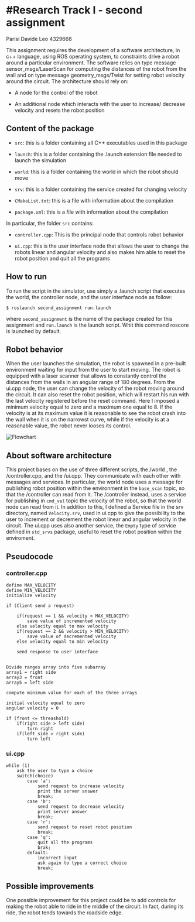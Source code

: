 #Research Track I - second assignment
================================
Parisi Davide Leo 4329668 

This assignment requires the development of a software architecture, in c++ language, using ROS operating system, to constraints drive a robot around a particular environment. The software relies on type message sensor_msgs/LaserScan for computing the distances of the robot from the wall and on type message geometry_msgs/Twist for setting robot velocity around the circuit.
The architecture should rely on:

* A node for the control of the robot

* An additional node which interacts with the user to increase/ decrease velocity and resets the robot position

## Content of the package ##

* `src`: this is a folder containing all C++ executables used in this package

* `launch`: this is a folder containing the .launch extension file needed to launch the simulation

* `world`: this is a folder containing the world in which the robot should move

* `srv`: this is a folder containing the service created for changing velocity

* `CMakeList.txt`: this is a file with information about the compilation

* `package.xml`: this is a file with information about the compilation

In particular, the folder `src` contains:

* `controller.cpp`: This is the principal node that controls robot behavior

* `ui.cpp`: this is the user interface node that allows the user to change the robots linear and angular velocity and also makes him able to reset the robot position and quit all the programs

## How to run ##

To run the script in the simulator, use simply a .launch script that executes the world, the controller node, and the user interface node as follow:

```
$ roslaunch second_assignment run.launch
```
where `second_assignment` is the name of the package created for this assignment and `run.launch` is the launch script.
Whit this command roscore is launched by default.

## Robot behavior ##

When the user launches the simulation, the robot is spawned in a pre-built environment waiting for input from the user to start moving. The robot is equipped with a laser scanner that allows to constantly control the distances from the walls in an angular range of 180 degrees. From the ui.cpp node, the user can change the velocity of the robot moving around the circuit. It can also reset the robot position, which will restart his run with the last velocity registered before the reset command. Here I imposed a minimum velocity equal to zero and a maximum one equal to 8. If the velocity is at its maximum value it is reasonable to see the robot crash into the wall when it is on the narrowst curve, while if the velocity is at a reasonable value, the robot never looses its control.

![Flowchart](https://user-images.githubusercontent.com/92155300/146471511-fd1c2e09-8511-4c41-a4b9-8dcdabb47073.jpg)


## About software architecture ##

This project bases on the use of three different scripts, the /world , the /controller.cpp, and the /ui.cpp. They communicate with each other with messages and services. In particular, the world node uses a message for publishing robot position within the environment in the `base_scan` topic, so that the /controller can read from it. The /controller instead, uses a service for publishing in `cmd_vel` topic the velocity of the robot, so that the world node can read from it. In addition to this, I defined a Service file in the srv directory, named `Velocity.srv`, used in ui.cpp to give the possibility to the user to increment or decrement the robot linear and angular velocity in the circuit. The ui.cpp uses also another service, the `Empty` type of service defined in `std_srvs` package, useful to reset the robot position within the enviroment.

## Pseudocode ##

### controller.cpp ###

```
define MAX_VELOCITY
define MIN_VELOCITY
initialize velocity 

if (Client send a request)

    if(request == 1 && velocity < MAX_VELOCITY)
        save value of incremented velocity
    else velocity equal to max velocity 
    if(request == 2 && velocity > MIN_VELOCITY)
        save value of decremented velocity
    else velocity equal to min velocity

    send response to user interface


Divide ranges array into five subarray
array1 = right side
array3 = front
array5 = left side

compute minimum value for each of the three arrays

initial velocity equal to zero
angular velocity = 0

if (front <= threashold)
    if(right side > left side)
        turn right
    if(left side > right side)
        turn left
```
### ui.cpp ###

```
while (1)
    ask the user to type a choice
    switch(choice)
        case 'a':
            send request to increase velocity
            print the server answer
            break;
        case 'b':
            send request to decrease velocity 
            print server answer
            break;
        case 'r':
            send request to reset robot position
            break;
        case 'q':
            quit all the programs
            brak;
        default:
            incorrect input
            ask again to type a correct choice
            break;
```
## Possible improvements ##

One possible improvement for this project could be to add controls for making the robot able to ride in the middle of the circuit. In fact, during its ride, the robot tends towards the roadside edge.


